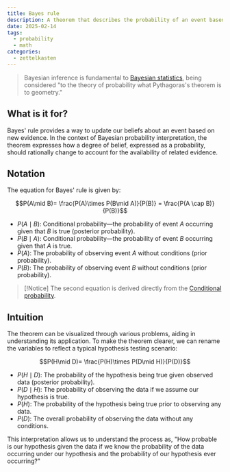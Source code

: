 ```yaml
---
title: Bayes rule
description: A theorem that describes the probability of an event based on prior knowledge
date: 2025-02-14
tags:
  - probability
  - math
categories:
  - zettelkasten
---
```


> Bayesian inference is fundamental to [Bayesian statistics](Bayesian%20statistics), being considered "to the theory of probability what Pythagoras's theorem is to geometry."

## What is it for?

Bayes' rule provides a way to update our beliefs about an event based on new evidence. In the context of Bayesian probability interpretation, the theorem expresses how a degree of belief, expressed as a probability, should rationally change to account for the availability of related evidence. 

## Notation

The equation for Bayes' rule is given by:

$$P(A\mid B)= \frac{P(A)\times P(B\mid A)}{P(B)} = \frac{P(A \cap B)}{P(B)}$$

- $P(A\mid B)$: Conditional probability—the probability of event $A$ occurring given that $B$ is true (posterior probability).
- $P(B\mid A)$: Conditional probability—the probability of event $B$ occurring given that $A$ is true.
- $P(A)$: The probability of observing event $A$ without conditions (prior probability).
- $P(B)$: The probability of observing event $B$ without conditions (prior probability).

> [!Notice]
> The second equation is derived directly from the [Conditional probability](Conditional%20probability.md).

## Intuition

The theorem can be visualized through various problems, aiding in understanding its application. To make the theorem clearer, we can rename the variables to reflect a typical hypothesis testing scenario:

$$P(H\mid D)= \frac{P(H)\times P(D\mid H)}{P(D)}$$

- $P(H\mid D)$: The probability of the hypothesis being true given observed data (posterior probability).
- $P(D\mid H)$: The probability of observing the data if we assume our hypothesis is true.
- $P(H)$: The probability of the hypothesis being true prior to observing any data.
- $P(D)$: The overall probability of observing the data without any conditions.

This interpretation allows us to understand the process as, "How probable is our hypothesis given the data if we know the probability of the data occurring under our hypothesis and the probability of our hypothesis ever occurring?"
